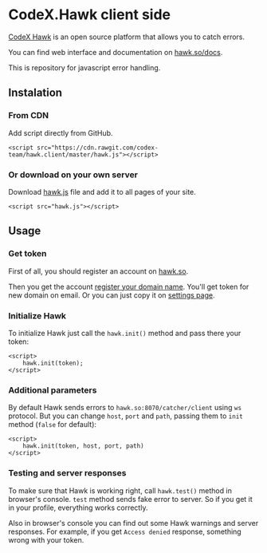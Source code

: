 # CodeX.Hawk client side
[CodeX Hawk](https://github.com/codex-team/hawk) is an open source platform that allows you to catch errors.

You can find web interface and documentation on [hawk.so/docs](https://hawk.so/docs).

This is repository for javascript error handling.

## Instalation

### From CDN
Add script directly from GitHub.
```
<script src="https://cdn.rawgit.com/codex-team/hawk.client/master/hawk.js"></script>
```

### Or download on your own server
Download [hawk.js](https://github.com/codex-team/hawk.client/blob/master/hawk.js) file and add it to all pages of your site.
```
<script src="hawk.js"></script>
```

## Usage

### Get token
First of all, you should register an account on [hawk.so](https://hawk.so/join).

Then you get the account [register your domain name](https://hawk.so/websites/create).
You'll get token for new domain on email. Or you can just copy it on [settings page](https://hawk.so/garage/settings).

### Initialize Hawk
To initialize Hawk just call the `hawk.init()` method and pass there your token:
```
<script>
    hawk.init(token);
</script>
```

### Additional parameters
By default Hawk sends errors to `hawk.so:8070/catcher/client` using `ws` protocol.
But you can change `host`, `port`  and `path`, passing them to `init` method (`false` for default):
```
<script>
    hawk.init(token, host, port, path)
</script>
```

### Testing and server responses
To make sure that Hawk is working right, call `hawk.test()` method in browser's console.
`test` method sends fake error to server. So if you get it in your profile, everything works correctly.

Also in browser's console you can find out some Hawk warnings and server responses.
For example, if you get `Access denied` response, something wrong with your token.
